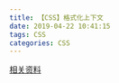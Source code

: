 ```yaml
---
title: 【CSS】格式化上下文
date: 2019-04-22 10:41:15
tags: CSS
categories: CSS
---
```

[相关资料](http://web.jobbole.com/83149/)
